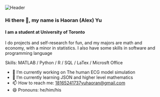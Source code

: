 ![Header](./github-header-image(1).png)
### Hi there 👋, my name is Haoran (Alex) Yu
#### I am a student at University of Toronto
I do projects and self-research for fun, and my majors are math and economy, with a minor in statistics. I also have some skills in software and programming language

Skills: MATLAB / Python / R / SQL / LaTex / Microsft Office

- 🔭 I’m currently working on The human ECG model simulation 
- 🌱 I’m currently learning JSON and higher level mathematics 
- 📫 How to reach me: 18165241737yuhaoran@gmail.com 
- 😄 Pronouns: he/him/his 
